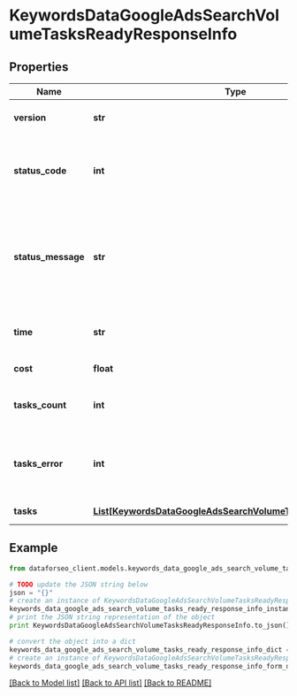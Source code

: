 # KeywordsDataGoogleAdsSearchVolumeTasksReadyResponseInfo


## Properties

Name | Type | Description | Notes
------------ | ------------- | ------------- | -------------
**version** | **str** | the current version of the API | [optional] 
**status_code** | **int** | general status code you can find the full list of the response codes here | [optional] 
**status_message** | **str** | general informational message you can find the full list of general informational messages here | [optional] 
**time** | **str** | total execution time, seconds | [optional] 
**cost** | **float** | total tasks cost, USD | [optional] 
**tasks_count** | **int** | the number of tasks in the tasks array | [optional] 
**tasks_error** | **int** | the number of tasks in the tasks array returned with an error | [optional] 
**tasks** | [**List[KeywordsDataGoogleAdsSearchVolumeTasksReadyTaskInfo]**](KeywordsDataGoogleAdsSearchVolumeTasksReadyTaskInfo.md) | array of tasks | [optional] 

## Example

```python
from dataforseo_client.models.keywords_data_google_ads_search_volume_tasks_ready_response_info import KeywordsDataGoogleAdsSearchVolumeTasksReadyResponseInfo

# TODO update the JSON string below
json = "{}"
# create an instance of KeywordsDataGoogleAdsSearchVolumeTasksReadyResponseInfo from a JSON string
keywords_data_google_ads_search_volume_tasks_ready_response_info_instance = KeywordsDataGoogleAdsSearchVolumeTasksReadyResponseInfo.from_json(json)
# print the JSON string representation of the object
print KeywordsDataGoogleAdsSearchVolumeTasksReadyResponseInfo.to_json()

# convert the object into a dict
keywords_data_google_ads_search_volume_tasks_ready_response_info_dict = keywords_data_google_ads_search_volume_tasks_ready_response_info_instance.to_dict()
# create an instance of KeywordsDataGoogleAdsSearchVolumeTasksReadyResponseInfo from a dict
keywords_data_google_ads_search_volume_tasks_ready_response_info_form_dict = keywords_data_google_ads_search_volume_tasks_ready_response_info.from_dict(keywords_data_google_ads_search_volume_tasks_ready_response_info_dict)
```
[[Back to Model list]](../README.md#documentation-for-models) [[Back to API list]](../README.md#documentation-for-api-endpoints) [[Back to README]](../README.md)


